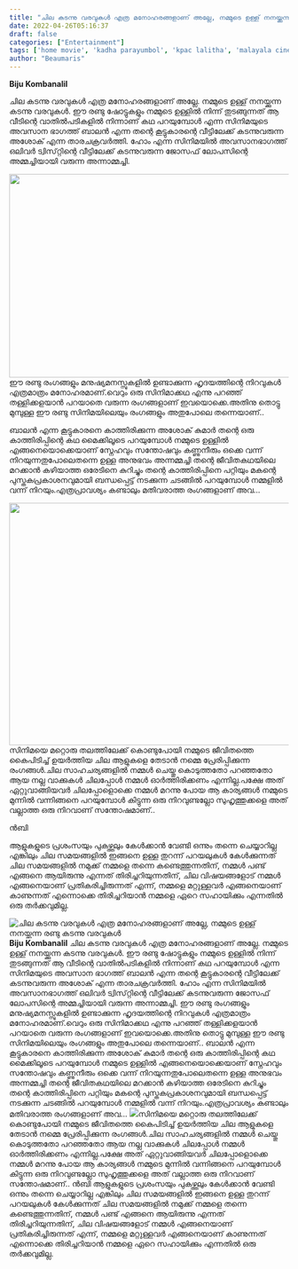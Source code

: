 ```yaml
---
title: "ചില കടന്നു വരവുകൾ എത്ര മനോഹരങ്ങളാണ് അല്ലേ, നമ്മുടെ ഉള്ള് നനയ്ക്കുന്ന രണ്ടു കടന്നു വരവുകൾ"
date: 2022-04-26T05:16:37
draft: false
categories: ["Entertainment"]
tags: ['home movie', 'kadha parayumbol', 'kpac lalitha', 'malayala cinema', 'malayalam cinema', 'mammootty']
author: "Beaumaris"
---
```


<strong>Biju Kombanalil</strong>

ചില കടന്നു വരവുകൾ എത്ര മനോഹരങ്ങളാണ് അല്ലേ. നമ്മുടെ ഉള്ള് നനയ്ക്കുന്ന കടന്നു വരവുകൾ. ഈ രണ്ടു ഷോട്ടുകളും നമ്മുടെ ഉള്ളിൽ നിന്ന് തുടങ്ങുന്നത് ആ വീടിന്റെ വാതിൽപടികളിൽ നിന്നാണ് കഥ പറയുമ്പോൾ എന്ന സിനിമയുടെ അവസാന ഭാഗത്ത് ബാലൻ എന്ന തന്റെ കൂട്ടുകാരന്റെ വീട്ടിലേക്ക് കടന്നുവരുന്ന അശോക് എന്ന താരചക്രവർത്തി. ഹോം എന്ന സിനിമയിൽ അവസാനഭാഗത്ത് ഒലിവർ ട്വിസ്‌റ്റിന്റെ വീട്ടിലേക്ക് കടന്നുവരുന്ന ജോസഫ് ലോപസിന്റെ അമ്മച്ചിയായി വരുന്ന അന്നാമ്മച്ചി.

<img class="size-full wp-image-331165 aligncenter" src="https://cdn.boolokam.com/articles/2022/04/fwfwfff.jpg" alt="" width="577" height="367" />ഈ രണ്ടു രംഗങ്ങളും മനുഷ്യമനസ്സുകളിൽ ഉണ്ടാക്കുന്ന ഹൃദയത്തിന്റെ നിറവുകൾ എത്രമാത്രം മനോഹരമാണ്.വെറും ഒരു സിനിമാക്കഥ എന്നു പറഞ്ഞ് തള്ളിക്കളയാൻ പറയാതെ വരുന്ന രംഗങ്ങളാണ് ഇവയൊക്കെ.അതിനു തൊട്ടു മുമ്പുള്ള ഈ രണ്ടു സിനിമയിലെയും രംഗങ്ങളും അതുപോലെ തന്നെയാണ്..

ബാലൻ എന്ന കൂട്ടുകാരനെ കാത്തിരിക്കുന്ന അശോക് കുമാർ തന്റെ ഒരു കാത്തിരിപ്പിന്റെ കഥ മൈക്കിലൂടെ പറയുമ്പോൾ നമ്മുടെ ഉള്ളിൽ എങ്ങനെയൊക്കെയാണ് സ്നേഹവും സന്തോഷവും കണ്ണുനീരും ഒക്കെ വന്ന് നിറയുന്നതുപോലെതന്നെ ഉള്ള അനുഭവം അന്നമ്മച്ചി തന്റെ ജീവിതകഥയിലെ മറക്കാൻ കഴിയാത്ത ഒരേടിനെ കുറിച്ചും തന്റെ കാത്തിരിപ്പിനെ പറ്റിയും മകന്റെ പുസ്തകപ്രകാശനവുമായി ബന്ധപ്പെട്ട് നടക്കുന്ന ചടങ്ങിൽ പറയുമ്പോൾ നമ്മളിൽ വന്ന് നിറയും.എത്രപ്രാവശ്യം കണ്ടാലും മതിവരാത്ത രംഗങ്ങളാണ് അവ...

<img class="size-full wp-image-331164 aligncenter" src="https://cdn.boolokam.com/articles/2022/04/eev.jpg" alt="" width="564" height="437" />സിനിമയെ മറ്റൊരു തലത്തിലേക്ക് കൊണ്ടുപോയി നമ്മുടെ ജീവിതത്തെ കൈപിടിച്ച് ഉയർത്തിയ ചില ആളുകളെ തേടാൻ നമ്മെ പ്രേരിപ്പിക്കുന്ന രംഗങ്ങൾ.ചില സാഹചര്യങ്ങളിൽ നമ്മൾ ചെയ്തു കൊടുത്തതോ പറഞ്ഞതോ ആയ നല്ല വാക്കുകൾ ചിലപ്പോൾ നമ്മൾ ഓർത്തിരിക്കണം എന്നില്ല.പക്ഷേ അത് ഏറ്റുവാങ്ങിയവർ ചിലപ്പോളൊക്കെ നമ്മൾ മറന്നു പോയ ആ കാര്യങ്ങൾ നമ്മുടെ മുന്നിൽ വന്നിങ്ങനെ പറയുമ്പോൾ കിട്ടുന്ന ഒരു നിറവുണ്ടല്ലോ സുഹൃത്തുക്കളെ അത്‌ വല്ലാത്ത ഒരു നിറവാണ് സന്തോഷമാണ്..

ൻബി

ആളുകളുടെ പ്രശംസയും പുകഴ്ത്തലും കേൾക്കാൻ വേണ്ടി ഒന്നും തന്നെ ചെയ്യാറില്ല എങ്കിലും ചില സമയങ്ങളിൽ ഇങ്ങനെ ഉള്ള തുറന്ന് പറയലുകൾ കേൾക്കുന്നത് ചില സമയങ്ങളിൽ നമുക്ക് നമ്മളെ തന്നെ കണ്ടെത്തുന്നതിന്, നമ്മൾ പണ്ട് എങ്ങനെ ആയിരുന്നു എന്നത് തിരിച്ചറിയുന്നതിന്, ചില വിഷയങ്ങളോട് നമ്മൾ എങ്ങനെയാണ് പ്രതികരിച്ചിരുന്നത് എന്ന്, നമ്മളെ മറ്റുള്ളവർ എങ്ങനെയാണ് കാണുന്നത് എന്നൊക്കെ തിരിച്ചറിയാൻ നമ്മളെ ഏറെ സഹായിക്കും എന്നതിൽ ഒരു തർക്കവുമില്ല.


![ചില കടന്നു വരവുകൾ എത്ര മനോഹരങ്ങളാണ് അല്ലേ, നമ്മുടെ ഉള്ള് നനയ്ക്കുന്ന രണ്ടു കടന്നു വരവുകൾ](https://cdn.boolokam.com/articles/2022/04/fwfwfff.jpg)**Biju Kombanalil** ചില കടന്നു വരവുകൾ എത്ര മനോഹരങ്ങളാണ് അല്ലേ. നമ്മുടെ ഉള്ള് നനയ്ക്കുന്ന കടന്നു വരവുകൾ. ഈ രണ്ടു ഷോട്ടുകളും നമ്മുടെ ഉള്ളിൽ നിന്ന് തുടങ്ങുന്നത് ആ വീടിന്റെ വാതിൽപടികളിൽ നിന്നാണ് കഥ പറയുമ്പോൾ എന്ന സിനിമയുടെ അവസാന ഭാഗത്ത് ബാലൻ എന്ന തന്റെ കൂട്ടുകാരന്റെ വീട്ടിലേക്ക് കടന്നുവരുന്ന അശോക് എന്ന താരചക്രവർത്തി. ഹോം എന്ന സിനിമയിൽ അവസാനഭാഗത്ത് ഒലിവർ ട്വിസ്‌റ്റിന്റെ വീട്ടിലേക്ക് കടന്നുവരുന്ന ജോസഫ് ലോപസിന്റെ അമ്മച്ചിയായി വരുന്ന അന്നാമ്മച്ചി. ഈ രണ്ടു രംഗങ്ങളും മനുഷ്യമനസ്സുകളിൽ ഉണ്ടാക്കുന്ന ഹൃദയത്തിന്റെ നിറവുകൾ എത്രമാത്രം മനോഹരമാണ്.വെറും ഒരു സിനിമാക്കഥ എന്നു പറഞ്ഞ് തള്ളിക്കളയാൻ പറയാതെ വരുന്ന രംഗങ്ങളാണ് ഇവയൊക്കെ.അതിനു തൊട്ടു മുമ്പുള്ള ഈ രണ്ടു സിനിമയിലെയും രംഗങ്ങളും അതുപോലെ തന്നെയാണ്.. ബാലൻ എന്ന കൂട്ടുകാരനെ കാത്തിരിക്കുന്ന അശോക് കുമാർ തന്റെ ഒരു കാത്തിരിപ്പിന്റെ കഥ മൈക്കിലൂടെ പറയുമ്പോൾ നമ്മുടെ ഉള്ളിൽ എങ്ങനെയൊക്കെയാണ് സ്നേഹവും സന്തോഷവും കണ്ണുനീരും ഒക്കെ വന്ന് നിറയുന്നതുപോലെതന്നെ ഉള്ള അനുഭവം അന്നമ്മച്ചി തന്റെ ജീവിതകഥയിലെ മറക്കാൻ കഴിയാത്ത ഒരേടിനെ കുറിച്ചും തന്റെ കാത്തിരിപ്പിനെ പറ്റിയും മകന്റെ പുസ്തകപ്രകാശനവുമായി ബന്ധപ്പെട്ട് നടക്കുന്ന ചടങ്ങിൽ പറയുമ്പോൾ നമ്മളിൽ വന്ന് നിറയും.എത്രപ്രാവശ്യം കണ്ടാലും മതിവരാത്ത രംഗങ്ങളാണ് അവ... ![](https://cdn.boolokam.com/articles/2022/04/eev.jpg)സിനിമയെ മറ്റൊരു തലത്തിലേക്ക് കൊണ്ടുപോയി നമ്മുടെ ജീവിതത്തെ കൈപിടിച്ച് ഉയർത്തിയ ചില ആളുകളെ തേടാൻ നമ്മെ പ്രേരിപ്പിക്കുന്ന രംഗങ്ങൾ.ചില സാഹചര്യങ്ങളിൽ നമ്മൾ ചെയ്തു കൊടുത്തതോ പറഞ്ഞതോ ആയ നല്ല വാക്കുകൾ ചിലപ്പോൾ നമ്മൾ ഓർത്തിരിക്കണം എന്നില്ല.പക്ഷേ അത് ഏറ്റുവാങ്ങിയവർ ചിലപ്പോളൊക്കെ നമ്മൾ മറന്നു പോയ ആ കാര്യങ്ങൾ നമ്മുടെ മുന്നിൽ വന്നിങ്ങനെ പറയുമ്പോൾ കിട്ടുന്ന ഒരു നിറവുണ്ടല്ലോ സുഹൃത്തുക്കളെ അത്‌ വല്ലാത്ത ഒരു നിറവാണ് സന്തോഷമാണ്.. ൻബി ആളുകളുടെ പ്രശംസയും പുകഴ്ത്തലും കേൾക്കാൻ വേണ്ടി ഒന്നും തന്നെ ചെയ്യാറില്ല എങ്കിലും ചില സമയങ്ങളിൽ ഇങ്ങനെ ഉള്ള തുറന്ന് പറയലുകൾ കേൾക്കുന്നത് ചില സമയങ്ങളിൽ നമുക്ക് നമ്മളെ തന്നെ കണ്ടെത്തുന്നതിന്, നമ്മൾ പണ്ട് എങ്ങനെ ആയിരുന്നു എന്നത് തിരിച്ചറിയുന്നതിന്, ചില വിഷയങ്ങളോട് നമ്മൾ എങ്ങനെയാണ് പ്രതികരിച്ചിരുന്നത് എന്ന്, നമ്മളെ മറ്റുള്ളവർ എങ്ങനെയാണ് കാണുന്നത് എന്നൊക്കെ തിരിച്ചറിയാൻ നമ്മളെ ഏറെ സഹായിക്കും എന്നതിൽ ഒരു തർക്കവുമില്ല.
